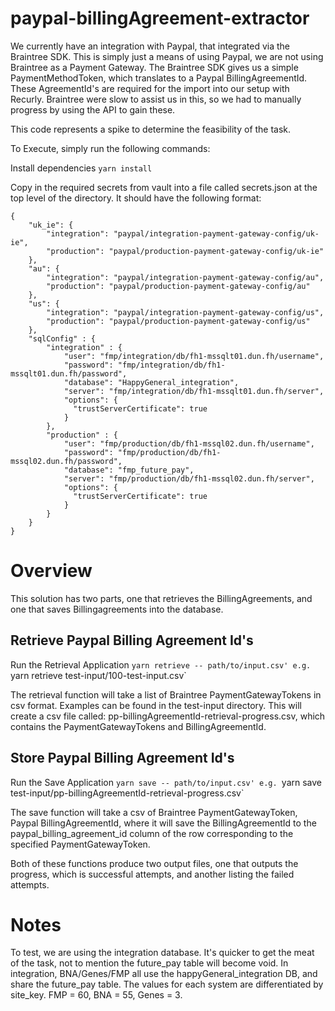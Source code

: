 # paypal-billingAgreement-extractor

We currently have an integration with Paypal, that integrated via the Braintree SDK. This is simply just a means of using Paypal, we are not using Braintree as a Payment Gateway. The Braintree SDK gives us a simple PaymentMethodToken, which translates to a Paypal BillingAgreementId. These AgreementId's are required for the import into our setup with Recurly. Braintree were slow to assist us in this, so we had to manually progress by using the API to gain these.

This code represents a spike to determine the feasibility of the task.

To Execute, simply run the following commands:

Install dependencies
`yarn install`

Copy in the required secrets from vault into a file called secrets.json at the top level of the directory. It should have the following format:

```
{
    "uk_ie": {
        "integration": "paypal/integration-payment-gateway-config/uk-ie",
        "production": "paypal/production-payment-gateway-config/uk-ie"
    },
    "au": {
        "integration": "paypal/integration-payment-gateway-config/au",
        "production": "paypal/production-payment-gateway-config/au"
    },
    "us": {
        "integration": "paypal/integration-payment-gateway-config/us",
        "production": "paypal/production-payment-gateway-config/us"
    },
    "sqlConfig" : {
        "integration" : {
            "user": "fmp/integration/db/fh1-mssqlt01.dun.fh/username",
            "password": "fmp/integration/db/fh1-mssqlt01.dun.fh/password",
            "database": "HappyGeneral_integration",
            "server": "fmp/integration/db/fh1-mssqlt01.dun.fh/server",
            "options": {
              "trustServerCertificate": true
            }
        },
        "production" : {
            "user": "fmp/production/db/fh1-mssql02.dun.fh/username",
            "password": "fmp/production/db/fh1-mssql02.dun.fh/password",
            "database": "fmp_future_pay",
            "server": "fmp/production/db/fh1-mssql02.dun.fh/server",
            "options": {
              "trustServerCertificate": true
            }
        }
    }
}
```

# Overview

This solution has two parts, one that retrieves the BillingAgreements, and one that saves Billingagreements into the database. 

## Retrieve Paypal Billing Agreement Id's
Run the Retrieval Application
`yarn retrieve -- path/to/input.csv'
e.g. `yarn retrieve test-input/100-test-input.csv`

The retrieval function will take a list of Braintree PaymentGatewayTokens in csv format. Examples can be found in the test-input directory. This will create a csv file called: pp-billingAgreementId-retrieval-progress.csv, which contains the PaymentGatewayTokens and BillingAgreementId.

## Store Paypal Billing Agreement Id's

Run the Save Application
`yarn save -- path/to/input.csv'
e.g. `yarn save test-input/pp-billingAgreementId-retrieval-progress.csv`

The save function will take a csv of Braintree PaymentGatewayToken, Paypal BillingAgreementId, where it will save the BillingAgreementId to the paypal_billing_agreement_id column of the row corresponding to the specified PaymentGatewayToken.

Both of these functions produce two output files, one that outputs the progress, which is successful attempts, and another listing the failed attempts. 
# Notes
To test, we are using the integration database. It's quicker to get the meat of the task, not to mention the future_pay table will become void. In integration, BNA/Genes/FMP all use the happyGeneral_integration DB, and share the future_pay table. The values for each system are differentiated by site_key. FMP = 60, BNA = 55, Genes = 3.